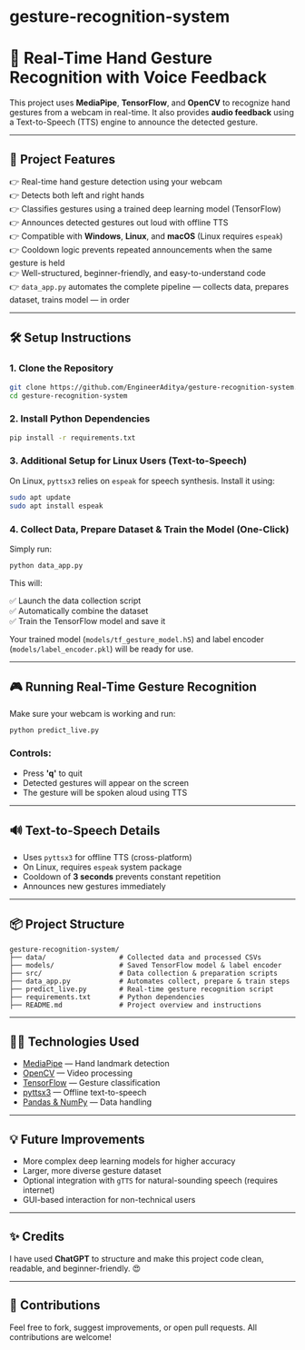 # gesture-recognition-system

# 🤖 Real-Time Hand Gesture Recognition with Voice Feedback

This project uses **MediaPipe**, **TensorFlow**, and **OpenCV** to recognize hand gestures from a webcam in real-time. It also provides **audio feedback** using a Text-to-Speech (TTS) engine to announce the detected gesture.

---

## 🎯 Project Features

👉 Real-time hand gesture detection using your webcam  
👉 Detects both left and right hands  
👉 Classifies gestures using a trained deep learning model (TensorFlow)  
👉 Announces detected gestures out loud with offline TTS  
👉 Compatible with **Windows**, **Linux**, and **macOS** (Linux requires `espeak`)  
👉 Cooldown logic prevents repeated announcements when the same gesture is held  
👉 Well-structured, beginner-friendly, and easy-to-understand code  
👉 `data_app.py` automates the complete pipeline — collects data, prepares dataset, trains model — in order  

---

## 🛠️ Setup Instructions

### 1. Clone the Repository

```bash
git clone https://github.com/EngineerAditya/gesture-recognition-system.git
cd gesture-recognition-system
```

### 2. Install Python Dependencies

```bash
pip install -r requirements.txt
```

### 3. Additional Setup for Linux Users (Text-to-Speech)

On Linux, `pyttsx3` relies on `espeak` for speech synthesis. Install it using:

```bash
sudo apt update
sudo apt install espeak
```

### 4. Collect Data, Prepare Dataset & Train the Model (One-Click)

Simply run:

```bash
python data_app.py
```

This will:

✅ Launch the data collection script  
✅ Automatically combine the dataset  
✅ Train the TensorFlow model and save it  

Your trained model (`models/tf_gesture_model.h5`) and label encoder (`models/label_encoder.pkl`) will be ready for use.

---

## 🎮 Running Real-Time Gesture Recognition

Make sure your webcam is working and run:

```bash
python predict_live.py
```

### Controls:

- Press **'q'** to quit  
- Detected gestures will appear on the screen  
- The gesture will be spoken aloud using TTS  

---

## 🔊 Text-to-Speech Details

- Uses `pyttsx3` for offline TTS (cross-platform)  
- On Linux, requires `espeak` system package  
- Cooldown of **3 seconds** prevents constant repetition  
- Announces new gestures immediately  

---

## 📦 Project Structure

```
gesture-recognition-system/
├── data/                  # Collected data and processed CSVs
├── models/                # Saved TensorFlow model & label encoder
├── src/                   # Data collection & preparation scripts
├── data_app.py            # Automates collect, prepare & train steps
├── predict_live.py        # Real-time gesture recognition script
├── requirements.txt       # Python dependencies
├── README.md              # Project overview and instructions
```

---

## 🧑‍💻 Technologies Used

- [MediaPipe](https://developers.google.com/mediapipe) — Hand landmark detection  
- [OpenCV](https://opencv.org/) — Video processing  
- [TensorFlow](https://www.tensorflow.org/) — Gesture classification  
- [pyttsx3](https://pypi.org/project/pyttsx3/) — Offline text-to-speech  
- [Pandas & NumPy](https://pandas.pydata.org/) — Data handling  

---

## 💡 Future Improvements

- More complex deep learning models for higher accuracy  
- Larger, more diverse gesture dataset  
- Optional integration with `gTTS` for natural-sounding speech (requires internet)  
- GUI-based interaction for non-technical users  

---

## ✨ Credits

I have used **ChatGPT** to structure and make this project code clean, readable, and beginner-friendly. 😍

---

## 🤝 Contributions

Feel free to fork, suggest improvements, or open pull requests. All contributions are welcome!
